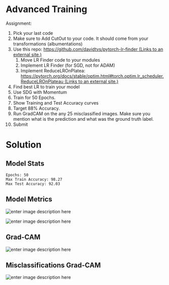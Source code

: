 ﻿# Advanced Training

Assignment:

1.  Pick your last code
2.  Make sure to Add CutOut to your code. It should come from your transformations (albumentations)
3.  Use this repo:  [https://github.com/davidtvs/pytorch-lr-finder (Links to an external site.)](https://github.com/davidtvs/pytorch-lr-finder)
    1.  Move LR Finder code to your modules
    2.  Implement LR Finder (for SGD, not for ADAM)
    3.  Implement ReduceLROnPlatea:  [https://pytorch.org/docs/stable/optim.html#torch.optim.lr_scheduler.ReduceLROnPlateau (Links to an external site.)](https://pytorch.org/docs/stable/optim.html#torch.optim.lr_scheduler.ReduceLROnPlateau)
4.  Find best LR to train your model
5.  Use SDG with Momentum
6.  Train for 50 Epochs.
7.  Show Training and Test Accuracy curves
8.  Target 88% Accuracy.
9.  Run GradCAM on the any 25 misclassified images. Make sure you mention what is the prediction and what was the ground truth label.
10.  Submit

# Solution

## Model Stats

```
Epochs: 50
Max Train Accuracy: 98.27
Max Test Accuracy: 92.03
```


## Model Metrics

![enter image description here](https://github.com/satyajitghana/TSAI-DeepVision-EVA4.0/blob/master/10_AdvancedTraining/metrics_1.png?raw=true)

![enter image description here](https://github.com/satyajitghana/TSAI-DeepVision-EVA4.0/blob/master/10_AdvancedTraining/metrics_2.png?raw=true)

## Grad-CAM

![enter image description here](https://github.com/satyajitghana/TSAI-DeepVision-EVA4.0/blob/master/10_AdvancedTraining/gradcam.png?raw=true)

## Misclassifications Grad-CAM

![enter image description here](https://github.com/satyajitghana/TSAI-DeepVision-EVA4.0/blob/master/10_AdvancedTraining/misclassified_gradcam.png?raw=true)


